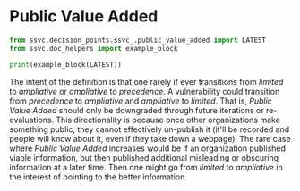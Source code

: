 # Public Value Added

```python exec="true" idprefix=""
from ssvc.decision_points.ssvc_.public_value_added import LATEST
from ssvc.doc_helpers import example_block

print(example_block(LATEST))
```

The intent of the definition is that one rarely if ever transitions from *limited* to *ampliative* or *ampliative* to *precedence*.
A vulnerability could transition from *precedence* to *ampliative* and *ampliative* to *limited*.
That is, *Public Value Added* should only be downgraded through future iterations or re-evaluations.
This directionality is because once other organizations make something public, they cannot effectively un-publish it
(it'll be recorded and people will know about it, even if they take down a webpage).
The rare case where *Public Value Added* increases would be if an organization published viable information, but
then published additional misleading or obscuring information at a later time.
Then one might go from *limited* to *ampliative* in the interest of pointing to the better information.
